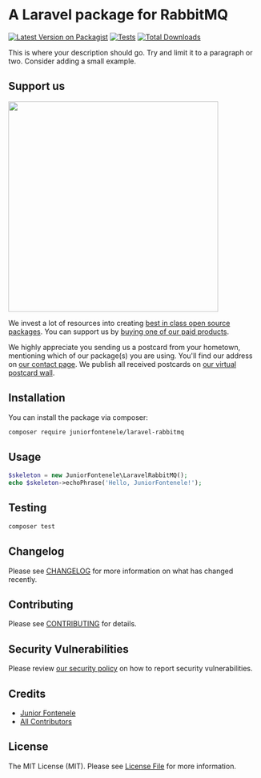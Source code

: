 # A Laravel package for RabbitMQ

[![Latest Version on Packagist](https://img.shields.io/packagist/v/juniorfontenele/laravel-rabbitmq.svg?style=flat-square)](https://packagist.org/packages/juniorfontenele/laravel-rabbitmq)
[![Tests](https://img.shields.io/github/actions/workflow/status/juniorfontenele/laravel-rabbitmq/run-tests.yml?branch=main&label=tests&style=flat-square)](https://github.com/juniorfontenele/laravel-rabbitmq/actions/workflows/run-tests.yml)
[![Total Downloads](https://img.shields.io/packagist/dt/juniorfontenele/laravel-rabbitmq.svg?style=flat-square)](https://packagist.org/packages/juniorfontenele/laravel-rabbitmq)

This is where your description should go. Try and limit it to a paragraph or two. Consider adding a small example.

## Support us

[<img src="https://github-ads.s3.eu-central-1.amazonaws.com/laravel-rabbitmq.jpg?t=1" width="419px" />](https://spatie.be/github-ad-click/laravel-rabbitmq)

We invest a lot of resources into creating [best in class open source packages](https://spatie.be/open-source). You can support us by [buying one of our paid products](https://spatie.be/open-source/support-us).

We highly appreciate you sending us a postcard from your hometown, mentioning which of our package(s) you are using. You'll find our address on [our contact page](https://spatie.be/about-us). We publish all received postcards on [our virtual postcard wall](https://spatie.be/open-source/postcards).

## Installation

You can install the package via composer:

```bash
composer require juniorfontenele/laravel-rabbitmq
```

## Usage

```php
$skeleton = new JuniorFontenele\LaravelRabbitMQ();
echo $skeleton->echoPhrase('Hello, JuniorFontenele!');
```

## Testing

```bash
composer test
```

## Changelog

Please see [CHANGELOG](CHANGELOG.md) for more information on what has changed recently.

## Contributing

Please see [CONTRIBUTING](https://github.com/spatie/.github/blob/main/CONTRIBUTING.md) for details.

## Security Vulnerabilities

Please review [our security policy](../../security/policy) on how to report security vulnerabilities.

## Credits

- [Junior Fontenele](https://github.com/juniorfontenele)
- [All Contributors](../../contributors)

## License

The MIT License (MIT). Please see [License File](LICENSE.md) for more information.
